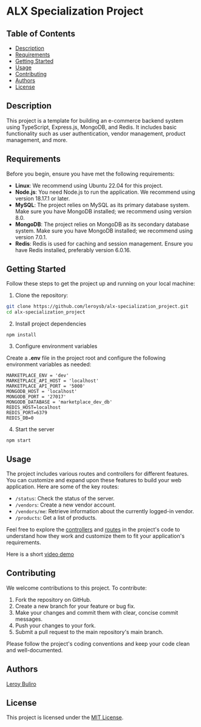 # ALX Specialization Project
## Table of Contents

- [Description](#description)
- [Requirements](#requirements)
- [Getting Started](#getting-started)
- [Usage](#usage)
- [Contributing](#contributing)
- [Authors](#authors)
- [License](#license)

## Description

This project is a template for building an e-commerce backend system using TypeScript, Express.js, MongoDB, and Redis. It includes basic functionality such as user authentication, vendor management, product management, and more.

## Requirements

Before you begin, ensure you have met the following requirements:

- **Linux**: We recommend using Ubuntu 22.04 for this project.
- **Node.js**: You need Node.js to run the application. We recommend using version 18.17.1 or later.
- **MySQL**: The project relies on MySQL as its primary database system. Make sure you have MongoDB installed; we recommend using version 8.0.
- **MongoDB**: The project relies on MongoDB as its secondary database system. Make sure you have MongoDB installed; we recommend using version 7.0.1.
- **Redis**: Redis is used for caching and session management. Ensure you have Redis installed, preferably version 6.0.16.

## Getting Started

Follow these steps to get the project up and running on your local machine:

1. Clone the repository:

  ```bash
  git clone https://github.com/leroysb/alx-specialization_project.git
  cd alx-specialization_project
  ```

2. Install project dependencies

  `npm install`

3. Configure environment variables

  Create a **.env** file in the project root and configure the following environment variables as needed:

  ```
  MARKETPLACE_ENV = 'dev'
  MARKETPLACE_API_HOST = 'localhost'
  MARKETPLACE_API_PORT = '5000'
  MONGODB_HOST = 'localhost'
  MONGODB_PORT = '27017'
  MONGODB_DATABASE = 'marketplace_dev_db'
  REDIS_HOST=localhost
  REDIS_PORT=6379
  REDIS_DB=0
  ```

4. Start the server

  `npm start`

## Usage

The project includes various routes and controllers for different features. You can customize and expand upon these features to build your web application. Here are some of the key routes:

* `/status`: Check the status of the server.
* `/vendors`: Create a new vendor account.
* `/vendors/me`: Retrieve information about the currently logged-in vendor.
* `/products`: Get a list of products.

Feel free to explore the [controllers](./marketplace_microservice/api/v1/src/controllers/) and [routes](./marketplace_microservice/api/v1/src/routes/) in the project's code to understand how they work and customize them to fit your application's requirements.

Here is a short [video demo](https://drive.google.com/file/d/1m_CScUXKQFDY9mkbn9ZOmYuem1TdCobj/view?usp=sharing)

## Contributing

We welcome contributions to this project. To contribute:

1. Fork the repository on GitHub.
2. Create a new branch for your feature or bug fix.
3. Make your changes and commit them with clear, concise commit messages.
4. Push your changes to your fork.
5. Submit a pull request to the main repository's main branch.

Please follow the project's coding conventions and keep your code clean and well-documented.

## Authors

[Leroy Buliro](https://github.com/leroybuliro)

## License

This project is licensed under the [MIT License](./LICENSE).
